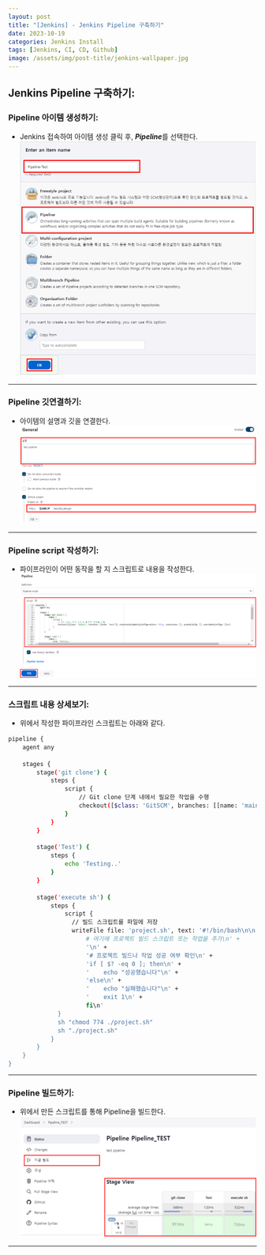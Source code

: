 ```yaml
---
layout: post
title: "[Jenkins] - Jenkins Pipeline 구축하기"
date: 2023-10-19
categories: Jenkins Install
tags: [Jenkins, CI, CD, Github]
image: /assets/img/post-title/jenkins-wallpaper.jpg
---
```


## Jenkins Pipeline 구축하기:
### Pipeline 아이템 생성하기:
- Jenkins 접속하여 아이템 생성 클릭 후, ***Pipeline***를 선택한다.
[![Pipeline 아이템 생성하기](/assets/img/post/Jenkins/Pipeline%20아이템%20생성하기.png)](/assets/img/post/Jenkins/Pipeline%20아이템%20생성하기.png)

* * *

### Pipeline 깃연결하기:
- 아이템의 설명과 깃을 연결한다.
[![Pipeline 설명과 깃연결](/assets/img/post/Jenkins/Pipeline%20설명과%20깃연결.png)](/assets/img/post/Jenkins/Pipeline%20설명과%20깃연결.png)

* * *

### Pipeline script 작성하기:

- 파이프라인이 어떤 동작을 할 지 스크립트로 내용을 작성한다.
[![Pipeline 스크립트](/assets/img/post/Jenkins/Pipeline%20스크립트.png)](/assets/img/post/Jenkins/Pipeline%20스크립트.png)

* * *

### 스크립트 내용 상세보기:
- 위에서 작성한 파이프라인 스크립트는 아래와 같다.
```bash
pipeline {
    agent any
    
    stages {
        stage('git clone') {
            steps {
                script {
                    // Git clone 단계 내에서 필요한 작업을 수행
                    checkout([$class: 'GitSCM', branches: [[name: 'main']], doGenerateSubmoduleConfigurations: false, extensions: [], submoduleCfg: [], userRemoteConfigs: [[url: '깃서버주소']]])
                }
            }
        }
        
        stage('Test') {
            steps {
                echo 'Testing..'
            }
        }
  
        stage('execute sh') {
            steps {
                script {
                  // 빌드 스크립트를 파일에 저장
                  writeFile file: 'project.sh', text: '#!/bin/bash\n\n' + 
                      # 여기에 프로젝트 빌드 스크립트 또는 작업을 추가\n' + 
                      '\n' + 
                      '# 프로젝트 빌드나 작업 성공 여부 확인\n' + 
                      'if [ $? -eq 0 ]; then\n' + 
                      '    echo "성공했습니다"\n' + 
                      'else\n' + 
                      '    echo "실패했습니다"\n' + 
                      '    exit 1\n' + 
                      fi\n'
              }
              sh "chmod 774 ./project.sh"
              sh "./project.sh"
            }
        }        
    }
}
```

* * *

### Pipeline 빌드하기:
- 위에서 만든 스크립트를 통해 Pipeline을 빌드한다.
[![Pipeline 빌드 실행과 결과](/assets/img/post/Jenkins/Pipeline%20빌드%20실행과%20결과.png)](/assets/img/post/Jenkins/Pipeline%20빌드%20실행과%20결과.png)

* * *